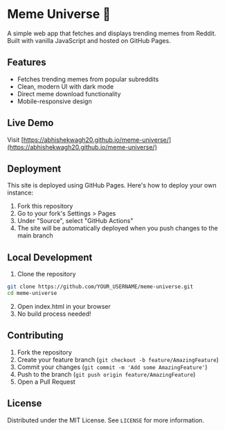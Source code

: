 # Meme Universe 🚀

A simple web app that fetches and displays trending memes from Reddit. Built with vanilla JavaScript and hosted on GitHub Pages.

## Features
- Fetches trending memes from popular subreddits
- Clean, modern UI with dark mode
- Direct meme download functionality
- Mobile-responsive design

## Live Demo
Visit [https://abhishekwagh20.github.io/meme-universe/](https://abhishekwagh20.github.io/meme-universe/)

## Deployment
This site is deployed using GitHub Pages. Here's how to deploy your own instance:

1. Fork this repository
2. Go to your fork's Settings > Pages
3. Under "Source", select "GitHub Actions"
4. The site will be automatically deployed when you push changes to the main branch

## Local Development
1. Clone the repository
```bash
git clone https://github.com/YOUR_USERNAME/meme-universe.git
cd meme-universe
```

2. Open index.html in your browser
3. No build process needed!

## Contributing
1. Fork the repository
2. Create your feature branch (`git checkout -b feature/AmazingFeature`)
3. Commit your changes (`git commit -m 'Add some AmazingFeature'`)
4. Push to the branch (`git push origin feature/AmazingFeature`)
5. Open a Pull Request

## License
Distributed under the MIT License. See `LICENSE` for more information.
